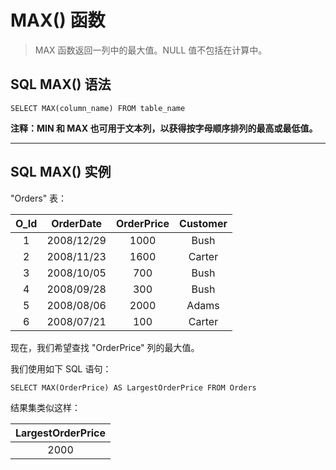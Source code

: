 # MAX() 函数
>MAX 函数返回一列中的最大值。NULL 值不包括在计算中。

## SQL MAX() 语法
```
SELECT MAX(column_name) FROM table_name
```
**注释：MIN 和 MAX 也可用于文本列，以获得按字母顺序排列的最高或最低值。**

---
## SQL MAX() 实例
"Orders" 表：

O_Id|OrderDate|OrderPrice|Customer
:--:|:--:|:--:|:--:
1|2008/12/29|1000|Bush
2|2008/11/23|1600|Carter
3|2008/10/05|700|Bush
4|2008/09/28|300|Bush
5|2008/08/06|2000|Adams
6|2008/07/21|100|Carter

现在，我们希望查找 "OrderPrice" 列的最大值。

我们使用如下 SQL 语句：
```
SELECT MAX(OrderPrice) AS LargestOrderPrice FROM Orders
```
结果集类似这样：

LargestOrderPrice|
:--:|
2000|